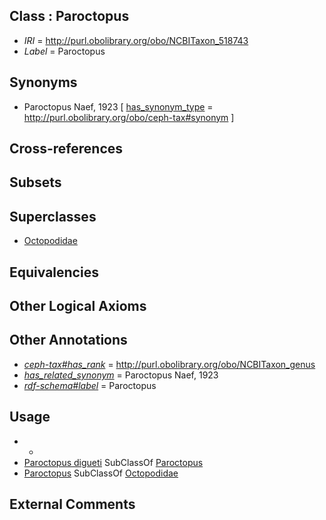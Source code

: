 
## Class : Paroctopus

 * *IRI* = http://purl.obolibrary.org/obo/NCBITaxon_518743
 * *Label* = Paroctopus

## Synonyms

 * Paroctopus Naef, 1923 [ [has_synonym_type](../../pe/oboInOwl#hasSynonymType.md) = http://purl.obolibrary.org/obo/ceph-tax#synonym ]

## Cross-references


## Subsets


## Superclasses

 * [Octopodidae](../../NCBITaxon/47/NCBITaxon_6647.md)

## Equivalencies


## Other Logical Axioms


## Other Annotations

 * *[ceph-tax#has_rank](../../ceph-tax#has/nk/ceph-tax#has_rank.md)* = http://purl.obolibrary.org/obo/NCBITaxon_genus
 * *[has_related_synonym](../../ym/oboInOwl#hasRelatedSynonym.md)* = Paroctopus Naef, 1923
 * *[rdf-schema#label](../../el/rdf-schema#label.md)* = Paroctopus

## Usage

 * -
 * [Paroctopus digueti](../../NCBITaxon/44/NCBITaxon_518744.md) SubClassOf [Paroctopus](../../NCBITaxon/43/NCBITaxon_518743.md)
 * [Paroctopus](../../NCBITaxon/43/NCBITaxon_518743.md) SubClassOf [Octopodidae](../../NCBITaxon/47/NCBITaxon_6647.md)

## External Comments

